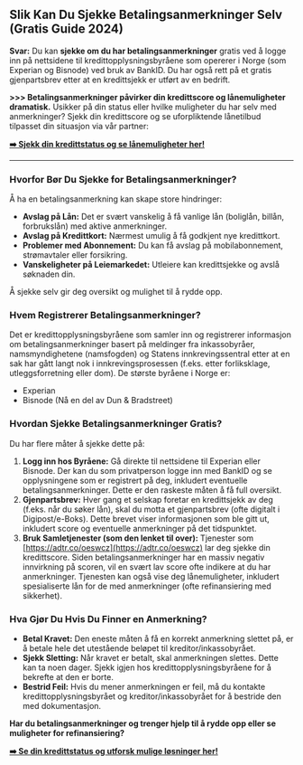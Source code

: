 ## Slik Kan Du Sjekke Betalingsanmerkninger Selv (Gratis Guide 2024)

**Svar:** Du kan **sjekke om du har betalingsanmerkninger** gratis ved å logge inn på nettsidene til kredittopplysningsbyråene som opererer i Norge (som Experian og Bisnode) ved bruk av BankID. Du har også rett på et gratis gjenpartsbrev etter at en kredittsjekk er utført av en bedrift.

**>>> Betalingsanmerkninger påvirker din kredittscore og lånemuligheter dramatisk.**
Usikker på din status eller hvilke muligheter du har selv med anmerkninger? Sjekk din kredittscore og se uforpliktende lånetilbud tilpasset din situasjon via vår partner:

**[➡️ Sjekk din kredittstatus og se lånemuligheter her!](https://adtr.co/oeswcz)**

---

### Hvorfor Bør Du Sjekke for Betalingsanmerkninger?

Å ha en betalingsanmerkning kan skape store hindringer:

*   **Avslag på Lån:** Det er svært vanskelig å få vanlige lån (boliglån, billån, forbrukslån) med aktive anmerkninger.
*   **Avslag på Kredittkort:** Nærmest umulig å få godkjent nye kredittkort.
*   **Problemer med Abonnement:** Du kan få avslag på mobilabonnement, strømavtaler eller forsikring.
*   **Vanskeligheter på Leiemarkedet:** Utleiere kan kredittsjekke og avslå søknaden din.

Å sjekke selv gir deg oversikt og mulighet til å rydde opp.

### Hvem Registrerer Betalingsanmerkninger?

Det er kredittopplysningsbyråene som samler inn og registrerer informasjon om betalingsanmerkninger basert på meldinger fra inkassobyråer, namsmyndighetene (namsfogden) og Statens innkrevingssentral etter at en sak har gått langt nok i innkrevingsprosessen (f.eks. etter forliksklage, utleggsforretning eller dom). De største byråene i Norge er:

*   Experian
*   Bisnode (Nå en del av Dun & Bradstreet)

### Hvordan Sjekke Betalingsanmerkninger Gratis?

Du har flere måter å sjekke dette på:

1.  **Logg inn hos Byråene:** Gå direkte til nettsidene til Experian eller Bisnode. Der kan du som privatperson logge inn med BankID og se opplysningene som er registrert på deg, inkludert eventuelle betalingsanmerkninger. Dette er den raskeste måten å få full oversikt.
2.  **Gjenpartsbrev:** Hver gang et selskap foretar en kredittsjekk av deg (f.eks. når du søker lån), skal du motta et gjenpartsbrev (ofte digitalt i Digipost/e-Boks). Dette brevet viser informasjonen som ble gitt ut, inkludert score og eventuelle anmerkninger på det tidspunktet.
3.  **Bruk Samletjenester (som den lenket til over):** Tjenester som [https://adtr.co/oeswcz](https://adtr.co/oeswcz) lar deg sjekke din kredittscore. Siden betalingsanmerkninger har en massiv negativ innvirkning på scoren, vil en svært lav score ofte indikere at du har anmerkninger. Tjenesten kan også vise deg lånemuligheter, inkludert spesialiserte lån for de med anmerkninger (ofte refinansiering med sikkerhet).

### Hva Gjør Du Hvis Du Finner en Anmerkning?

*   **Betal Kravet:** Den eneste måten å få en korrekt anmerkning slettet på, er å betale hele det utestående beløpet til kreditor/inkassobyrået.
*   **Sjekk Sletting:** Når kravet er betalt, skal anmerkningen slettes. Dette kan ta noen dager. Sjekk igjen hos kredittopplysningsbyråene for å bekrefte at den er borte.
*   **Bestrid Feil:** Hvis du mener anmerkningen er feil, må du kontakte kredittopplysningsbyrået og kreditor/inkassobyrået for å bestride den med dokumentasjon.

**Har du betalingsanmerkninger og trenger hjelp til å rydde opp eller se muligheter for refinansiering?**

**[➡️ Se din kredittstatus og utforsk mulige løsninger her!](https://adtr.co/oeswcz)**
